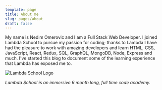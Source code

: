 ```yaml
---
template: page
title: About me
slug: pages/about
draft: false
---
```


My name is Nedim Omerovic and I am a Full Stack Web Developer. I joined Lambda School to pursue my passion for coding; thanks to Lambda I have had the pleasure to work with amazing developers and learn HTML, CSS, JavaScript, React, Redux, SQL, GraphQL, MongoDB, Node, Express and much. I've started this blog to document some of the learning experience that Lambda has exposed me to.

![Lambda School Logo](/media/lambda_logo.png)

_Lambda School is an immersive 6 month long, full time code academy._
